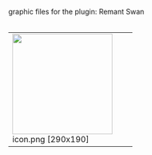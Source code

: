 graphic files for the plugin: Remant Swan<br>
<br>
<table>
	<tr valign="bottom">
		<td><a href="https://github.com/zuckung/endless-sky-plugins/blob/main/myplugins/Remant Swan/icon.png"><img src="https://raw.githubusercontent.com/zuckung/endless-sky-plugins/refs/heads/main/myplugins/Remant Swan/icon.png" width="200"></a><br>
		icon.png [290x190]</td>
		<td></td>
		<td></td>
	</tr>
</table>
